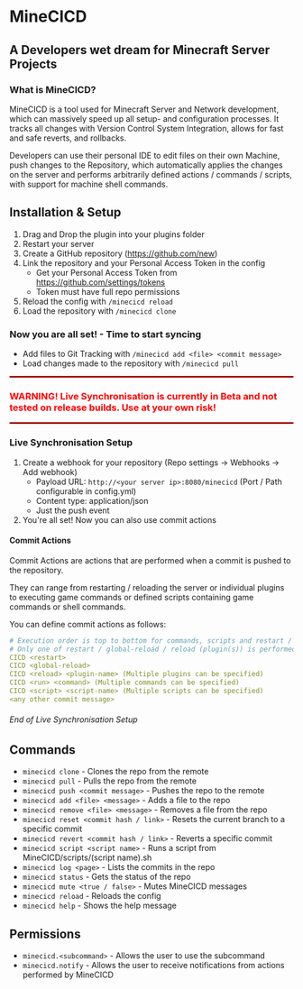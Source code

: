 # MineCICD
## A Developers wet dream for Minecraft Server Projects

### What is MineCICD?
MineCICD is a tool used for Minecraft Server and Network development, which can massively speed up all
setup- and configuration processes. It tracks all changes with Version Control System Integration, allows for
fast and safe reverts, and rollbacks.

Developers can use their personal IDE to edit files on their own Machine, push changes to the Repository, which
automatically applies the changes on the server and performs arbitrarily defined actions / commands / scripts,
with support for machine shell commands.

## Installation & Setup
1. Drag and Drop the plugin into your plugins folder
2. Restart your server
3. Create a GitHub repository (https://github.com/new)
4. Link the repository and your Personal Access Token in the config
    - Get your Personal Access Token from https://github.com/settings/tokens
    - Token must have full repo permissions
5. Reload the config with `/minecicd reload`
6. Load the repository with `/minecicd clone`

### Now you are all set! - Time to start syncing
- Add files to Git Tracking with `/minecicd add <file> <commit message>`
- Load changes made to the repository with `/minecicd pull`

<hr style="border: 1px solid red;">
<h3 style="color:red">WARNING! Live Synchronisation is currently in Beta and not tested on release builds. Use at your own risk!</h3>
<hr style="border: 1px solid red;">

### Live Synchronisation Setup
1. Create a webhook for your repository (Repo settings -> Webhooks -> Add webhook)
   - Payload URL: `http://<your server ip>:8080/minecicd` (Port / Path configurable in config.yml)
   - Content type: application/json
   - Just the push event
2. You're all set! Now you can also use commit actions

#### Commit Actions
Commit Actions are actions that are performed when a commit is pushed to the repository.

They can range from restarting / reloading the server or individual plugins to executing game commands or
defined scripts containing game commands or shell commands.

You can define commit actions as follows:
```yaml
# Execution order is top to bottom for commands, scripts and restart / reload
# Only one of restart / global-reload / reload (plugin(s)) is performed.
CICD <restart>
CICD <global-reload>
CICD <reload> <plugin-name> (Multiple plugins can be specified)
CICD <run> <command> (Multiple commands can be specified)
CICD <script> <script-name> (Multiple scripts can be specified)
<any other commit message>
```

###### End of Live Synchronisation Setup

## Commands
- `minecicd clone` - Clones the repo from the remote
- `minecicd pull` - Pulls the repo from the remote
- `minecicd push <commit message>` - Pushes the repo to the remote
- `minecicd add <file> <message>` - Adds a file to the repo
- `minecicd remove <file> <message>` - Removes a file from the repo
- `minecicd reset <commit hash / link>` - Resets the current branch to a specific commit
- `minecicd revert <commit hash / link>` - Reverts a specific commit
- `minecicd script <script name>` - Runs a script from MineCICD/scripts/(script name).sh
- `minecicd log <page>` - Lists the commits in the repo
- `minecicd status` - Gets the status of the repo
- `minecicd mute <true / false>` - Mutes MineCICD messages
- `minecicd reload` - Reloads the config
- `minecicd help` - Shows the help message

## Permissions
- `minecicd.<subcommand>` - Allows the user to use the subcommand
- `minecicd.notify` - Allows the user to receive notifications from actions performed by MineCICD
